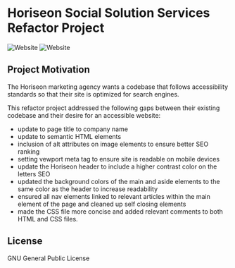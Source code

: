 # Horiseon Social Solution Services Refactor Project #
![Website](https://img.shields.io/badge/HTML-68.9%25-brightgreen) ![Website](https://img.shields.io/badge/CSS-30.2-blueviolet)

## Project Motivation ##
The Horiseon marketing agency wants a codebase that follows accessibility standards so that their site is optimized for search engines.

This refactor project addressed the following gaps between their existing codebase and their desire for an accessible website:
- update to page title to company name
- update to semantic HTML elements
- inclusion of alt attributes on image elements to ensure better SEO ranking
- setting vewport meta tag to ensure site is readable on mobile devices
- update the Horiseon header to include a higher contrast color on the letters SEO
- updated the background colors of the main and aside elements to the same color as the header to increase readability
- ensured all nav elements linked to relevant articles within the main element of the page and cleaned up self closing elements
- made the CSS file more concise and added relevant comments to both HTML and CSS files.

## License ##
GNU General Public License
